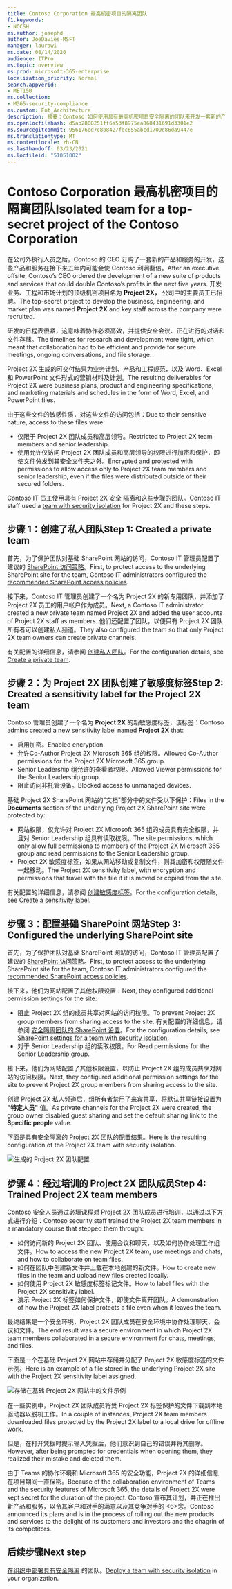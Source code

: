 ```yaml
---
title: Contoso Corporation 最高机密项目的隔离团队
f1.keywords:
- NOCSH
ms.author: josephd
author: JoeDavies-MSFT
manager: laurawi
ms.date: 08/14/2020
audience: ITPro
ms.topic: overview
ms.prod: microsoft-365-enterprise
localization_priority: Normal
search.appverid:
- MET150
ms.collection:
- M365-security-compliance
ms.custom: Ent_Architecture
description: 摘要：Contoso 如何使用具有最高机密项目安全隔离的团队来开发一套新的产品和服务。
ms.openlocfilehash: d5ab2808251ff6a53f8975ea868431691d3301e2
ms.sourcegitcommit: 956176ed7c8b8427fdc655abcd1709d86da9447e
ms.translationtype: MT
ms.contentlocale: zh-CN
ms.lasthandoff: 03/23/2021
ms.locfileid: "51051002"
---
```

# <a name="isolated-team-for-a-top-secret-project-of-the-contoso-corporation"></a><span data-ttu-id="38b73-103">Contoso Corporation 最高机密项目的隔离团队</span><span class="sxs-lookup"><span data-stu-id="38b73-103">Isolated team for a top-secret project of the Contoso Corporation</span></span>

<span data-ttu-id="38b73-104">在公司外执行人员之后，Contoso 的 CEO 订购了一套新的产品和服务的开发，这些产品和服务在接下来五年内可能会使 Contoso 利润翻倍。</span><span class="sxs-lookup"><span data-stu-id="38b73-104">After an executive offsite, Contoso’s CEO ordered the development of a new suite of products and services that could double Contoso’s profits in the next five years.</span></span> <span data-ttu-id="38b73-105">开发业务、工程和市场计划的顶级机密项目名为 **Project 2X，** 公司中的主要员工已招聘。</span><span class="sxs-lookup"><span data-stu-id="38b73-105">The top-secret project to develop the business, engineering, and market plan was named **Project 2X** and key staff across the company were recruited.</span></span> 

<span data-ttu-id="38b73-106">研发的日程表很紧，这意味着协作必须高效，并提供安全会议、正在进行的对话和文件存储。</span><span class="sxs-lookup"><span data-stu-id="38b73-106">The timelines for research and development were tight, which meant that collaboration had to be efficient and provide for secure meetings, ongoing conversations, and file storage.</span></span>

<span data-ttu-id="38b73-107">Project 2X 生成的可交付结果为业务计划、产品和工程规范，以及 Word、Excel 和 PowerPoint 文件形式的营销材料及计划。</span><span class="sxs-lookup"><span data-stu-id="38b73-107">The resulting deliverables for Project 2X were business plans, product and engineering specifications, and marketing materials and schedules in the form of Word, Excel, and PowerPoint files.</span></span> 

<span data-ttu-id="38b73-108">由于这些文件的敏感性质，对这些文件的访问包括：</span><span class="sxs-lookup"><span data-stu-id="38b73-108">Due to their sensitive nature, access to these files were:</span></span>

- <span data-ttu-id="38b73-109">仅限于 Project 2X 团队成员和高层领导。</span><span class="sxs-lookup"><span data-stu-id="38b73-109">Restricted to Project 2X team members and senior leadership.</span></span>
- <span data-ttu-id="38b73-110">使用允许仅访问 Project 2X 团队成员和高层领导的权限进行加密和保护，即使文件分发到其安全文件夹之外。</span><span class="sxs-lookup"><span data-stu-id="38b73-110">Encrypted and protected with permissions to allow access only to Project 2X team members and senior leadership, even if the files were distributed outside of their secured folders.</span></span>

<span data-ttu-id="38b73-111">Contoso IT 员工使用具有 Project 2X [安全](secure-teams-security-isolation.md) 隔离和这些步骤的团队。</span><span class="sxs-lookup"><span data-stu-id="38b73-111">Contoso IT staff used a [team with security isolation](secure-teams-security-isolation.md) for Project 2X and these steps.</span></span>

## <a name="step-1-created-a-private-team"></a><span data-ttu-id="38b73-112">步骤 1：创建了私人团队</span><span class="sxs-lookup"><span data-stu-id="38b73-112">Step 1: Created a private team</span></span>

<span data-ttu-id="38b73-113">首先，为了保护团队对基础 SharePoint 网站的访问，Contoso IT 管理员配置了建议的 [SharePoint 访问策略](../security/defender-365-security/sharepoint-file-access-policies.md)。</span><span class="sxs-lookup"><span data-stu-id="38b73-113">First, to protect access to the underlying SharePoint site for the team, Contoso IT administrators configured the [recommended SharePoint access policies](../security/defender-365-security/sharepoint-file-access-policies.md).</span></span>

<span data-ttu-id="38b73-114">接下来，Contoso IT 管理员创建了一个名为 Project 2X 的新专用团队，并添加了 Project 2X 员工的用户帐户作为成员。</span><span class="sxs-lookup"><span data-stu-id="38b73-114">Next, a Contoso IT administrator created a new private team named Project 2X and added the user accounts of Project 2X staff as members.</span></span> <span data-ttu-id="38b73-115">他们还配置了团队，以便只有 Project 2X 团队所有者可以创建私人频道。</span><span class="sxs-lookup"><span data-stu-id="38b73-115">They also configured the team so that only Project 2X team owners can create private channels.</span></span>

<span data-ttu-id="38b73-116">有关配置的详细信息，请参阅 [创建私人团队](secure-teams-security-isolation.md#create-a-private-team)。</span><span class="sxs-lookup"><span data-stu-id="38b73-116">For the configuration details, see [Create a private team](secure-teams-security-isolation.md#create-a-private-team).</span></span>

## <a name="step-2-created-a-sensitivity-label-for-the-project-2x-team"></a><span data-ttu-id="38b73-117">步骤 2：为 Project 2X 团队创建了敏感度标签</span><span class="sxs-lookup"><span data-stu-id="38b73-117">Step 2: Created a sensitivity label for the Project 2X team</span></span>

<span data-ttu-id="38b73-118">Contoso 管理员创建了一个名为 **Project 2X** 的新敏感度标签，该标签：</span><span class="sxs-lookup"><span data-stu-id="38b73-118">Contoso admins created a new sensitivity label named **Project 2X** that:</span></span>

- <span data-ttu-id="38b73-119">启用加密。</span><span class="sxs-lookup"><span data-stu-id="38b73-119">Enabled encryption.</span></span>
- <span data-ttu-id="38b73-120">允许Co-Author Project 2X Microsoft 365 组的权限。</span><span class="sxs-lookup"><span data-stu-id="38b73-120">Allowed Co-Author permissions for the Project 2X Microsoft 365 group.</span></span>
- <span data-ttu-id="38b73-121">Senior Leadership 组允许的查看者权限。</span><span class="sxs-lookup"><span data-stu-id="38b73-121">Allowed Viewer permissions for the Senior Leadership group.</span></span>
- <span data-ttu-id="38b73-122">阻止访问非托管设备。</span><span class="sxs-lookup"><span data-stu-id="38b73-122">Blocked access to unmanaged devices.</span></span>

<span data-ttu-id="38b73-123">基础 Project  2X SharePoint 网站的"文档"部分中的文件受以下保护：</span><span class="sxs-lookup"><span data-stu-id="38b73-123">Files in the **Documents** section of the underlying Project 2X SharePoint site were protected by:</span></span>

- <span data-ttu-id="38b73-124">网站权限，仅允许对 Project 2X Microsoft 365 组的成员具有完全权限，并且对 Senior Leadership 组具有读取权限。</span><span class="sxs-lookup"><span data-stu-id="38b73-124">The site permissions, which only allow full permissions to members of the Project 2X Microsoft 365 group and read permissions to the Senior Leadership group.</span></span>
- <span data-ttu-id="38b73-125">Project 2X 敏感度标签，如果从网站移动或复制文件，则其加密和权限随文件一起移动。</span><span class="sxs-lookup"><span data-stu-id="38b73-125">The Project 2X sensitivity label, with encryption and permissions that travel with the file if it is moved or copied from the site.</span></span>

<span data-ttu-id="38b73-126">有关配置的详细信息，请参阅 [创建敏感度标签](secure-teams-security-isolation.md#create-a-sensitivity-label)。</span><span class="sxs-lookup"><span data-stu-id="38b73-126">For the configuration details, see [Create a sensitivity label](secure-teams-security-isolation.md#create-a-sensitivity-label).</span></span>

## <a name="step-3-configured-the-underlying-sharepoint-site"></a><span data-ttu-id="38b73-127">步骤 3：配置基础 SharePoint 网站</span><span class="sxs-lookup"><span data-stu-id="38b73-127">Step 3: Configured the underlying SharePoint site</span></span>

<span data-ttu-id="38b73-128">首先，为了保护团队对基础 SharePoint 网站的访问，Contoso IT 管理员配置了建议的 [SharePoint 访问策略](../security/defender-365-security/sharepoint-file-access-policies.md)。</span><span class="sxs-lookup"><span data-stu-id="38b73-128">First, to protect access to the underlying SharePoint site for the team, Contoso IT administrators configured the [recommended SharePoint access policies](../security/defender-365-security/sharepoint-file-access-policies.md).</span></span>

<span data-ttu-id="38b73-129">接下来，他们为网站配置了其他权限设置：</span><span class="sxs-lookup"><span data-stu-id="38b73-129">Next, they configured additional permission settings for the site:</span></span>

- <span data-ttu-id="38b73-130">阻止 Project 2X 组的成员共享对网站的访问权限。</span><span class="sxs-lookup"><span data-stu-id="38b73-130">To prevent Project 2X group members from sharing access to the site.</span></span> <span data-ttu-id="38b73-131">有关配置的详细信息，请参阅 [安全隔离团队的 SharePoint 设置](secure-teams-security-isolation.md#sharepoint-settings)。</span><span class="sxs-lookup"><span data-stu-id="38b73-131">For the configuration details, see [SharePoint settings for a team with security isolation](secure-teams-security-isolation.md#sharepoint-settings).</span></span>
- <span data-ttu-id="38b73-132">对于 Senior Leadership 组的读取权限。</span><span class="sxs-lookup"><span data-stu-id="38b73-132">For Read permissions for the Senior Leadership group.</span></span>

<span data-ttu-id="38b73-133">接下来，他们为网站配置了其他权限设置，以防止 Project 2X 组的成员共享对网站的访问权限。</span><span class="sxs-lookup"><span data-stu-id="38b73-133">Next, they configured additional permission settings for the site to prevent Project 2X group members from sharing access to the site.</span></span> 

<span data-ttu-id="38b73-134">创建 Project 2X 私人频道后，组所有者禁用了来宾共享，将默认共享链接设置为 **"特定人员"** 值。</span><span class="sxs-lookup"><span data-stu-id="38b73-134">As private channels for the Project 2X were created, the group owner disabled guest sharing and set the default sharing link to the **Specific people** value.</span></span>

<span data-ttu-id="38b73-135">下面是具有安全隔离的 Project 2X 团队的配置结果。</span><span class="sxs-lookup"><span data-stu-id="38b73-135">Here is the resulting configuration of the Project 2X team with security isolation.</span></span>

![生成的 Project 2X 团队配置](../media/contoso-team-for-top-secret-project.png)

 ## <a name="step-4-trained-project-2x-team-members"></a><span data-ttu-id="38b73-137">步骤 4：经过培训的 Project 2X 团队成员</span><span class="sxs-lookup"><span data-stu-id="38b73-137">Step 4: Trained Project 2X team members</span></span>

<span data-ttu-id="38b73-138">Contoso 安全人员通过必填课程对 Project 2X 团队成员进行培训，以通过以下方式进行介绍：</span><span class="sxs-lookup"><span data-stu-id="38b73-138">Contoso security staff trained the Project 2X team members in a mandatory course that stepped them through:</span></span>

- <span data-ttu-id="38b73-139">如何访问新的 Project 2X 团队、使用会议和聊天，以及如何协作处理工作组文件。</span><span class="sxs-lookup"><span data-stu-id="38b73-139">How to access the new Project 2X team, use meetings and chats, and how to collaborate on team files.</span></span>
- <span data-ttu-id="38b73-140">如何在团队中创建新文件并上载在本地创建的新文件。</span><span class="sxs-lookup"><span data-stu-id="38b73-140">How to create new files in the team and upload new files created locally.</span></span>
- <span data-ttu-id="38b73-141">如何使用 Project 2X 敏感度标签标记文件。</span><span class="sxs-lookup"><span data-stu-id="38b73-141">How to label files with the Project 2X sensitivity label.</span></span>
- <span data-ttu-id="38b73-142">演示 Project 2X 标签如何保护文件，即使文件离开团队。</span><span class="sxs-lookup"><span data-stu-id="38b73-142">A demonstration of how the Project 2X  label protects a file even when it leaves the team.</span></span>

<span data-ttu-id="38b73-143">最终结果是一个安全环境，Project 2X 团队成员在安全环境中协作处理聊天、会议和文件。</span><span class="sxs-lookup"><span data-stu-id="38b73-143">The end result was a secure environment in which Project 2X team members collaborated in a secure environment for chats, meetings, and files.</span></span>

<span data-ttu-id="38b73-144">下面是一个在基础 Project 2X 网站中存储并分配了 Project 2X 敏感度标签的文件示例。</span><span class="sxs-lookup"><span data-stu-id="38b73-144">Here is an example of a file stored in the underlying Project 2X site with the Project 2X sensitivity label assigned.</span></span>

![存储在基础 Project 2X 网站中的文件示例](../media/contoso-team-for-top-secret-project-example.png)

<span data-ttu-id="38b73-146">在一些实例中，Project 2X 团队成员将受 Project 2X 标签保护的文件下载到本地驱动器以脱机工作。</span><span class="sxs-lookup"><span data-stu-id="38b73-146">In a couple of instances, Project 2X team members downloaded files protected by the Project 2X label to a local drive for offline work.</span></span> 

<span data-ttu-id="38b73-147">但是，在打开凭据时提示输入凭据后，他们意识到自己的错误并将其删除。</span><span class="sxs-lookup"><span data-stu-id="38b73-147">However, after being prompted for credentials when opening them, they realized their mistake and deleted them.</span></span>

<span data-ttu-id="38b73-148">由于 Teams 的协作环境和 Microsoft 365 的安全功能，Project 2X 的详细信息在项目期间一直保密。</span><span class="sxs-lookup"><span data-stu-id="38b73-148">Because of the collaboration environment of Teams and the security features of Microsoft 365, the details of Project 2X were kept secret for the duration of the project.</span></span> <span data-ttu-id="38b73-149">Contoso 宣布其计划，并正在推出新产品和服务，以令其客户和对手的满意以及其竞争对手的 <6>念。</span><span class="sxs-lookup"><span data-stu-id="38b73-149">Contoso announced its plans and is in the process of rolling out the new products and services to the delight of its customers and investors and the chagrin of its competitors.</span></span>

## <a name="next-step"></a><span data-ttu-id="38b73-150">后续步骤</span><span class="sxs-lookup"><span data-stu-id="38b73-150">Next step</span></span>

<span data-ttu-id="38b73-151">[在组织中部署具有安全隔离](secure-teams-security-isolation.md) 的团队。</span><span class="sxs-lookup"><span data-stu-id="38b73-151">[Deploy a team with security isolation](secure-teams-security-isolation.md) in your organization.</span></span>

